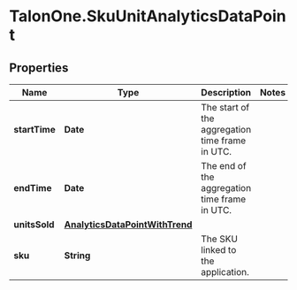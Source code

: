 # TalonOne.SkuUnitAnalyticsDataPoint

## Properties

Name | Type | Description | Notes
------------ | ------------- | ------------- | -------------
**startTime** | **Date** | The start of the aggregation time frame in UTC. | 
**endTime** | **Date** | The end of the aggregation time frame in UTC. | 
**unitsSold** | [**AnalyticsDataPointWithTrend**](AnalyticsDataPointWithTrend.md) |  | 
**sku** | **String** | The SKU linked to the application. | 


